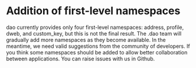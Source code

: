 # Addition of first-level namespaces

dao currently provides only four first-level namespaces: address, profile, dweb, and custom\_key, but this is not the final result. The .dao team will gradually add more namespaces as they become available. In the meantime, we need valid suggestions from the community of developers. If you think some namespaces should be added to allow better collaboration between applications. You can raise issues with us in Github.

